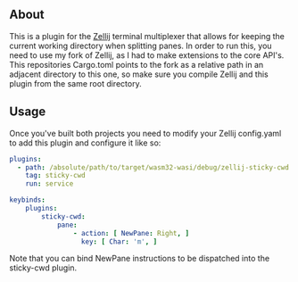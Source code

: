 ## About

This is a plugin for the [Zellij][zellij] terminal multiplexer that allows for keeping the current working directory when splitting panes. In order to run this, you need to use my fork of Zellij, as I had to make extensions to the core API's. This repositories Cargo.toml points to the fork as a relative path in an adjacent directory to this one, so make sure you compile Zellij and this plugin from the same root directory. 

## Usage

Once you've built both projects you need to modify your Zellij config.yaml to add this plugin and configure it like so:

```yaml
plugins:
  - path: /absolute/path/to/target/wasm32-wasi/debug/zellij-sticky-cwd.wasm
    tag: sticky-cwd
    run: service

keybinds:
    plugins:
        sticky-cwd:
            pane:
                - action: [ NewPane: Right, ]
                  key: [ Char: 'm', ]
```

Note that you can bind NewPane instructions to be dispatched into the sticky-cwd plugin.

[zellij]: https://github.com/zellij-org/zellij
